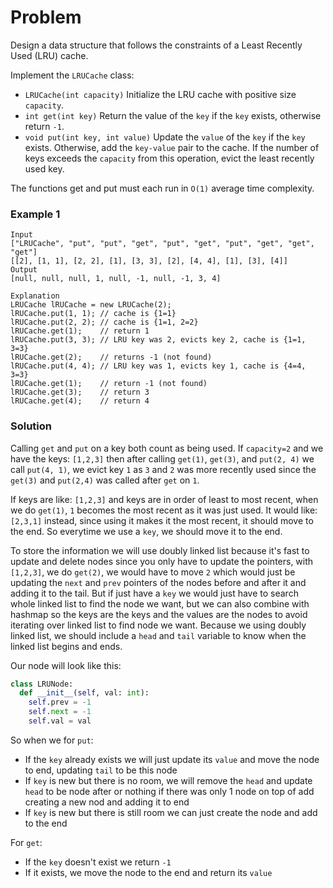 # Problem
Design a data structure that follows the constraints of a Least Recently Used (LRU) cache.

Implement the `LRUCache` class:

- `LRUCache(int capacity)` Initialize the LRU cache with positive size `capacity`.
- `int get(int key)` Return the value of the `key` if the `key` exists, otherwise return `-1`.
- `void put(int key, int value)` Update the `value` of the `key` if the `key` exists. Otherwise, add the `key-value` pair to the cache. If the number of keys exceeds the `capacity` from this operation, evict the least recently used key.

The functions get and put must each run in `O(1)` average time complexity.


### Example 1
```
Input
["LRUCache", "put", "put", "get", "put", "get", "put", "get", "get", "get"]
[[2], [1, 1], [2, 2], [1], [3, 3], [2], [4, 4], [1], [3], [4]]
Output
[null, null, null, 1, null, -1, null, -1, 3, 4]

Explanation
LRUCache lRUCache = new LRUCache(2);
lRUCache.put(1, 1); // cache is {1=1}
lRUCache.put(2, 2); // cache is {1=1, 2=2}
lRUCache.get(1);    // return 1
lRUCache.put(3, 3); // LRU key was 2, evicts key 2, cache is {1=1, 3=3}
lRUCache.get(2);    // returns -1 (not found)
lRUCache.put(4, 4); // LRU key was 1, evicts key 1, cache is {4=4, 3=3}
lRUCache.get(1);    // return -1 (not found)
lRUCache.get(3);    // return 3
lRUCache.get(4);    // return 4
```


### Solution
Calling `get` and `put` on a key both count as being used. If `capacity=2` and we have the keys: `[1,2,3]` then after calling `get(1)`, `get(3)`, and `put(2, 4)` we call `put(4, 1)`, we evict key `1` as `3` and `2` was more recently used since the `get(3)` and `put(2,4)`  was called after `get` on `1`. 

If keys are like: `[1,2,3]` and keys are in order of least to most recent, when we do `get(1)`, `1` becomes the most recent as it was just used. It would like: `[2,3,1]` instead, since using it makes it the most recent, it should move to the end. So everytime we use a `key`, we should move it to the end.


To store the information we will use doubly linked list because it's fast to update and delete nodes since you only have to update the pointers, with `[1,2,3]`, we do `get(2)`, we would have to move `2` which would just be updating the `next` and `prev` pointers of the nodes before and after it and adding it to the tail. But if just have a `key` we would just have to search whole linked list to find the node we want, but we can also combine with hashmap so the keys are the keys and the values are the nodes to avoid iterating over linked list to find node we want. Because we using doubly linked list, we should include a `head` and `tail` variable to know when the linked list begins and ends.

Our node will look like this:
```python
class LRUNode:
  def __init__(self, val: int):
    self.prev = -1
    self.next = -1
    self.val = val
```

So when we for `put`:
- If the `key` already exists we will just update its `value` and move the node to end, updating `tail` to be this node
- If `key` is new but there is no room, we will remove the `head` and update `head` to be node after or nothing if there was only 1 node on top of add creating a new nod and adding it to end
- If `key` is new but there is still room we can just create the node and add to the end

For `get`:
- If the `key` doesn't exist we return `-1`
- If it exists, we move the node to the end and return its `value`